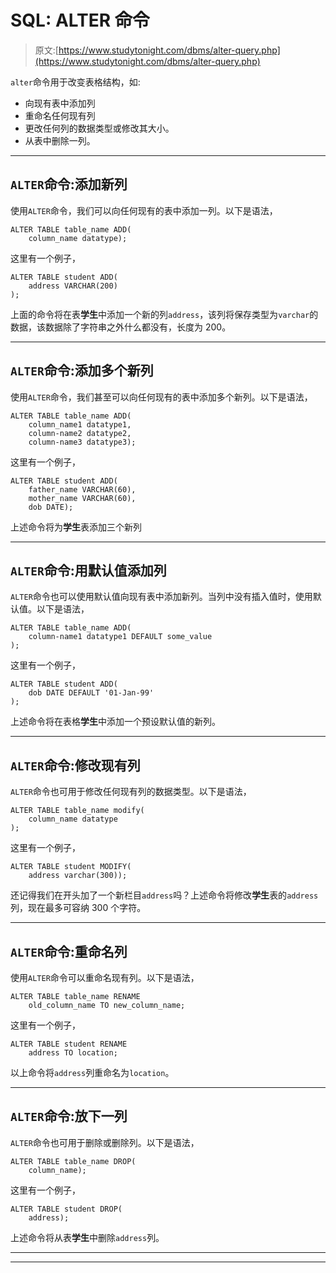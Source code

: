 # SQL: ALTER 命令

> 原文:[https://www.studytonight.com/dbms/alter-query.php](https://www.studytonight.com/dbms/alter-query.php)

`alter`命令用于改变表格结构，如:

*   向现有表中添加列
*   重命名任何现有列
*   更改任何列的数据类型或修改其大小。
*   从表中删除一列。

* * *

## `ALTER`命令:添加新列

使用`ALTER`命令，我们可以向任何现有的表中添加一列。以下是语法，

```
ALTER TABLE table_name ADD(
    column_name datatype);
```

这里有一个例子，

```
ALTER TABLE student ADD(
    address VARCHAR(200)
);
```

上面的命令将在表**学生**中添加一个新的列`address`，该列将保存类型为`varchar`的数据，该数据除了字符串之外什么都没有，长度为 200。

* * *

## `ALTER`命令:添加多个新列

使用`ALTER`命令，我们甚至可以向任何现有的表中添加多个新列。以下是语法，

```
ALTER TABLE table_name ADD(
    column_name1 datatype1, 
    column-name2 datatype2, 
    column-name3 datatype3);
```

这里有一个例子，

```
ALTER TABLE student ADD(
    father_name VARCHAR(60), 
    mother_name VARCHAR(60), 
    dob DATE); 
```

上述命令将为**学生**表添加三个新列

* * *

## `ALTER`命令:用默认值添加列

`ALTER`命令也可以使用默认值向现有表中添加新列。当列中没有插入值时，使用默认值。以下是语法，

```
ALTER TABLE table_name ADD(
    column-name1 datatype1 DEFAULT some_value
);
```

这里有一个例子，

```
ALTER TABLE student ADD(
    dob DATE DEFAULT '01-Jan-99'
);
```

上述命令将在表格**学生**中添加一个预设默认值的新列。

* * *

## `ALTER`命令:修改现有列

`ALTER`命令也可用于修改任何现有列的数据类型。以下是语法，

```
ALTER TABLE table_name modify(
    column_name datatype
);
```

这里有一个例子，

```
ALTER TABLE student MODIFY(
    address varchar(300)); 
```

还记得我们在开头加了一个新栏目`address`吗？上述命令将修改**学生**表的`address`列，现在最多可容纳 300 个字符。

* * *

## `ALTER`命令:重命名列

使用`ALTER`命令可以重命名现有列。以下是语法，

```
ALTER TABLE table_name RENAME 
    old_column_name TO new_column_name;
```

这里有一个例子，

```
ALTER TABLE student RENAME 
    address TO location; 
```

以上命令将`address`列重命名为`location`。

* * *

## `ALTER`命令:放下一列

`ALTER`命令也可用于删除或删除列。以下是语法，

```
ALTER TABLE table_name DROP(
    column_name);
```

这里有一个例子，

```
ALTER TABLE student DROP(
    address); 
```

上述命令将从表**学生**中删除`address`列。

* * *

* * *